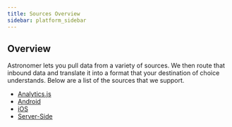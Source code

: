 ```yaml
---
title: Sources Overview
sidebar: platform_sidebar
---
```


## Overview

Astronomer lets you pull data from a variety of sources. We then route that inbound data and translate it into a format that your destination of choice understands. Below are a list of the sources that we support.

* [Analytics.js](../analyticsjs.md)
* [Android](../android.md)
* [iOS](../ios.md)
* [Server-Side](../serverside.md)
